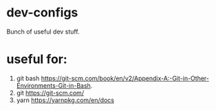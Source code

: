 # dev-configs
Bunch of useful dev stuff.

# useful for:
1. git bash https://git-scm.com/book/en/v2/Appendix-A:-Git-in-Other-Environments-Git-in-Bash.
2. git https://git-scm.com/
3. yarn https://yarnpkg.com/en/docs

